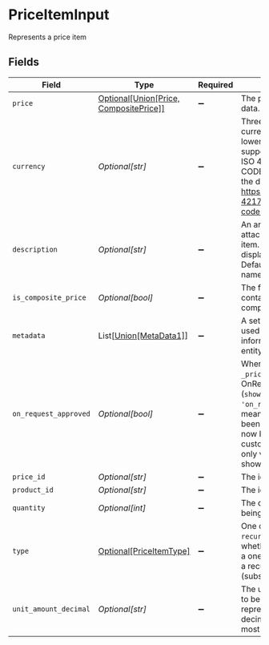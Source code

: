 # PriceItemInput

Represents a price item


## Fields

| Field                                                                                                                                                                                                                                      | Type                                                                                                                                                                                                                                       | Required                                                                                                                                                                                                                                   | Description                                                                                                                                                                                                                                | Example                                                                                                                                                                                                                                    |
| ------------------------------------------------------------------------------------------------------------------------------------------------------------------------------------------------------------------------------------------ | ------------------------------------------------------------------------------------------------------------------------------------------------------------------------------------------------------------------------------------------ | ------------------------------------------------------------------------------------------------------------------------------------------------------------------------------------------------------------------------------------------ | ------------------------------------------------------------------------------------------------------------------------------------------------------------------------------------------------------------------------------------------ | ------------------------------------------------------------------------------------------------------------------------------------------------------------------------------------------------------------------------------------------ |
| `price`                                                                                                                                                                                                                                    | [Optional[Union[Price, CompositePrice]]](../../models/shared/priceitemprice.md)                                                                                                                                                            | :heavy_minus_sign:                                                                                                                                                                                                                         | The price snapshot data.                                                                                                                                                                                                                   |                                                                                                                                                                                                                                            |
| `currency`                                                                                                                                                                                                                                 | *Optional[str]*                                                                                                                                                                                                                            | :heavy_minus_sign:                                                                                                                                                                                                                         | Three-letter ISO currency code, in lowercase. Must be a supported currency.<br/>ISO 4217 CURRENCY CODES as specified in the documentation: https://www.iso.org/iso-4217-currency-codes.html<br/>                                           | EUR                                                                                                                                                                                                                                        |
| `description`                                                                                                                                                                                                                              | *Optional[str]*                                                                                                                                                                                                                            | :heavy_minus_sign:                                                                                                                                                                                                                         | An arbitrary string attached to the price item. Often useful for displaying to users. Defaults to product name.                                                                                                                            |                                                                                                                                                                                                                                            |
| `is_composite_price`                                                                                                                                                                                                                       | *Optional[bool]*                                                                                                                                                                                                                           | :heavy_minus_sign:                                                                                                                                                                                                                         | The flag for prices that contain price components.                                                                                                                                                                                         |                                                                                                                                                                                                                                            |
| `metadata`                                                                                                                                                                                                                                 | List[[Union[MetaData1]](../../models/shared/metadata.md)]                                                                                                                                                                                  | :heavy_minus_sign:                                                                                                                                                                                                                         | A set of key-value pairs used to store meta data information about an entity.                                                                                                                                                              |                                                                                                                                                                                                                                            |
| `on_request_approved`                                                                                                                                                                                                                      | *Optional[bool]*                                                                                                                                                                                                                           | :heavy_minus_sign:                                                                                                                                                                                                                         | When set to true on a `_price` displayed as OnRequest (`show_as_on_request: 'on_request'`) this flag means the price has been approved and can now be displayed to the customer. This flag is only valid for prices shown as 'on_request'. |                                                                                                                                                                                                                                            |
| `price_id`                                                                                                                                                                                                                                 | *Optional[str]*                                                                                                                                                                                                                            | :heavy_minus_sign:                                                                                                                                                                                                                         | The id of the price.                                                                                                                                                                                                                       |                                                                                                                                                                                                                                            |
| `product_id`                                                                                                                                                                                                                               | *Optional[str]*                                                                                                                                                                                                                            | :heavy_minus_sign:                                                                                                                                                                                                                         | The id of the product.                                                                                                                                                                                                                     |                                                                                                                                                                                                                                            |
| `quantity`                                                                                                                                                                                                                                 | *Optional[int]*                                                                                                                                                                                                                            | :heavy_minus_sign:                                                                                                                                                                                                                         | The quantity of products being purchased.                                                                                                                                                                                                  |                                                                                                                                                                                                                                            |
| `type`                                                                                                                                                                                                                                     | [Optional[PriceItemType]](../../models/shared/priceitemtype.md)                                                                                                                                                                            | :heavy_minus_sign:                                                                                                                                                                                                                         | One of `one_time` or `recurring` depending on whether the price is for a one-time purchase or a recurring (subscription) purchase.                                                                                                         |                                                                                                                                                                                                                                            |
| `unit_amount_decimal`                                                                                                                                                                                                                      | *Optional[str]*                                                                                                                                                                                                                            | :heavy_minus_sign:                                                                                                                                                                                                                         | The unit amount in cents to be charged, represented as a decimal string with at most 12 decimal places.                                                                                                                                    |                                                                                                                                                                                                                                            |